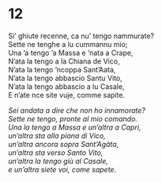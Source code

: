 # 12  
  
Si’ ghiute recenne, ca nu’ tengo nammurate?  
Sette ne tenghe a lu cummannu mio;  
Una ’a tengo ’a Massa e ’nata a Crape,  
N’ata la tengo a la Chiana de Vico,  
N’ata la tengo ’ncoppa Sant’Aata,  
N’ata la tengo abbascio Santu Vito,  
N’ata la tengo abbascio a lu Casale,  
E n’ate nce site vuje, comme sapite.

*Sei andata a dire che non ho innamorate?  
Sette ne tengo, pronte al mio comando.  
Una la tengo a Massa e un’altra a Capri,  
un’altra sta alla piana di Vico,  
un’altra ancora sopra Sant’Agàta,  
un’altra sta verso Santo Vito,  
un’altra la tengo giù al Casale,  
e un’altra siete voi, come sapete.*


